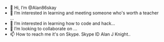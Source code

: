 - 👋 Hi, I’m @Alan86skay
- 👀 I’m interested in learning and meeting someone who's worth a teacher ...
- 🌱 I’m interested in learning how to code and hack...
- 💞️ I’m looking to collaborate on ...
- 📫 How to reach me it's on Skype. Skype ID Alan J Knight..

<!---
Alan86skay/Alan86skay is a ✨ special ✨ repository because its `README.md` (this file) appears on your GitHub profile.
You can click the Preview link to take a look at your changes.
--->
